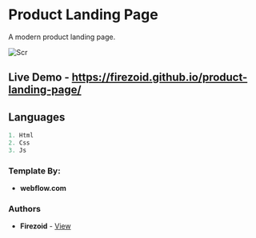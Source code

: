 # Product Landing Page
A modern product landing page.

![Scr](https://assets-global.website-files.com/5e593fb060cf877cf875dd1f/5ec2c4c430d7ee6702ce50ee_Saasy%20Template%20-%201.png)

## Live Demo - https://firezoid.github.io/product-landing-page/


## Languages

```js
1. Html
2. Css
3. Js
```

### Template By:
* **webflow.com**

### Authors
* **Firezoid** - [View](github.com/firezoid)




